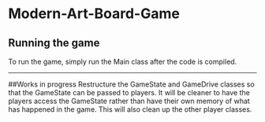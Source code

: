 # Modern-Art-Board-Game
## Running the game
To run the game, simply run the Main class after the code is compiled.

---
##Works in progress
Restructure the GameState and GameDrive classes so that the GameState can be passed to players. It will be cleaner to have the players
access the GameState rather than have their own memory of what has happened in the game. This will also clean up the other player classes. 
